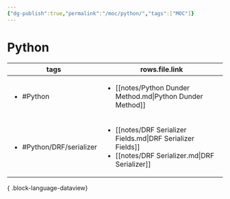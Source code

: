 ```yaml
---
{"dg-publish":true,"permalink":"/moc/python/","tags":["MOC"]}
---
```


# Python

| tags                                     | rows.file.link                                                                                                                    |
| ---------------------------------------- | --------------------------------------------------------------------------------------------------------------------------------- |
| <ul><li>#Python</li></ul>                | <ul><li>[[notes/Python Dunder Method.md\\|Python Dunder Method]]</li></ul>                                                        |
| <ul><li>#Python/DRF/serializer</li></ul> | <ul><li>[[notes/DRF Serializer Fields.md\\|DRF Serializer Fields]]</li><li>[[notes/DRF Serializer.md\\|DRF Serializer]]</li></ul> |

{ .block-language-dataview}
